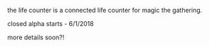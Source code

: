 the life counter is a connected life counter for magic the gathering.

closed alpha starts - 6/1/2018

more details soon?!
